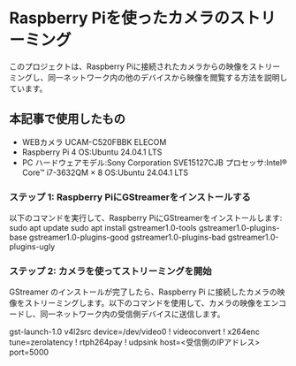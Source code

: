 # Raspberry Piを使ったカメラのストリーミング
このプロジェクトは、Raspberry Piに接続されたカメラからの映像をストリーミングし、同一ネットワーク内の他のデバイスから映像を閲覧する方法を説明しています。

## 本記事で使用したもの
- WEBカメラ UCAM-C520FBBK ELECOM
- Raspberry Pi 4 OS:Ubuntu 24.04.1 LTS
- PC ハードウェアモデル:Sony Corporation SVE15127CJB
     プロセッサ:Intel® Core™ i7-3632QM × 8
     OS:Ubuntu 24.04.1 LTS
  
### ステップ 1: Raspberry PiにGStreamerをインストールする
以下のコマンドを実行して、Raspberry PiにGStreamerをインストールします:
sudo apt update
sudo apt install gstreamer1.0-tools gstreamer1.0-plugins-base gstreamer1.0-plugins-good gstreamer1.0-plugins-bad gstreamer1.0-plugins-ugly

### ステップ 2: カメラを使ってストリーミングを開始
GStreamer のインストールが完了したら、Raspberry Pi に接続したカメラの映像をストリーミングします。以下のコマンドを使用して、カメラの映像をエンコードし、同一ネットワーク内の受信側デバイスに送信します。

gst-launch-1.0 v4l2src device=/dev/video0 ! videoconvert ! x264enc tune=zerolatency ! rtph264pay ! udpsink host=<受信側のIPアドレス> port=5000
